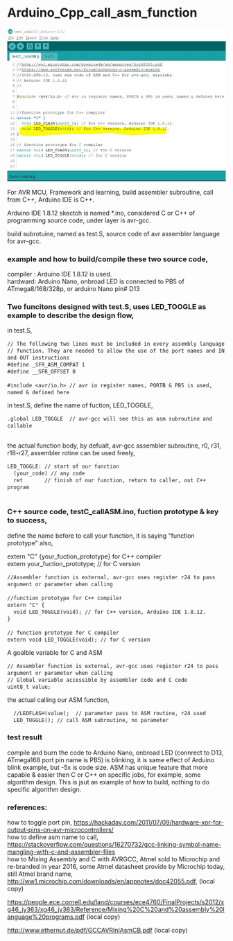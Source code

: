 # Arduino_Cpp_call_asm_function  

![testC_callASM.ino.JPG](testC_callASM.ino.JPG)  
  
    

For AVR MCU, Framework and learning, build assembler subroutine, call from C++, Arduino IDE is C++.  

Arduino IDE 1.8.12 skectch is named *.ino, considered C or C++ of programming source code, under layer is avr-gcc.  

build subrotuine, named as test.S, source code of avr assembler language for avr-gcc.  

### example and how to build/compile these two source code,
compiler : Arduino IDE 1.8.12 is used.  
hardward: Arduino Nano, onbroad LED is connected to PB5 of ATmega8/168/328p, or arduino Nano pin# D13  

### Two funcitons designed with test.S, uses LED_TOOGLE as example to describe the design flow,  
  
  
in test.S,  
```
// The following two lines must be included in every assembly language  
// function. They are needed to allow the use of the port names and IN and OUT instructions    
#define _SFR_ASM_COMPAT 1  
#define __SFR_OFFSET 0  

#include <avr/io.h> // avr io register names, PORTB & PB5 is used, named & defined here
```  
    
  

in test.S, define the name of fuction, LED_TOGGLE,  
```  
.global LED_TOGGLE  // avr-gcc will see this as asm subroutine and callable  
  
```  

the actual function body, 
by defualt, avr-gcc assembler subroutine, r0, r31, r18-r27, assembler rotine can be used freely,
```  
LED_TOGGLE: // start of our function  
  (your_code) // any code  
  ret       // finish of our function, return to caller, out C++ program  
  
```  

### C++ source code, testC_callASM.ino, fuction prototype & key to success,  
  
define the name before to call your function, it is saying "function prototype" also,
  
extern "C" {your_fuction_prototype} for C++ compiler  
extern your_fuction_prototype; // for C version  

```  
//Assembler function is external, avr-gcc uses register r24 to pass argument or parameter when calling  
  
//function prototype for C++ compiler  
extern "C" {  
  void LED_TOGGLE(void); // for C++ version, Arduino IDE 1.8.12.  
}  
  
// function prototype for C compiler  
extern void LED_TOGGLE(void); // for C version  
```  


A goalble variable for C and ASM
```
// Assembler function is external, avr-gcc uses register r24 to pass argument or parameter when calling
// Global variable accessible by assembler code and C code
uint8_t value;

```



  
the actual calling our ASM function,  
```  
  //LEDFLASH(value);  // parameter pass to ASM routine, r24 used   
  LED_TOGGLE(); // call ASM subroutine, no parameter  
```  
  
### test result  
compile and burn the code to Arduino Nano, onbroad LED (connrect to D13, ATmega168 port pin name is PB5) is blinking, it is same effect of Arduino blink example, but -5x is code size. ASM has unique feature that more capable & easier then C or C++ on specific jobs, for example, some algorithm design. This is jsut an example of how to build, nothing to do specific algorithm design.


### references:
how to toggle port pin, https://hackaday.com/2011/07/09/hardware-xor-for-output-pins-on-avr-microcontrollers/  
how to define asm name to call, https://stackoverflow.com/questions/16270732/gcc-linking-symbol-name-mangling-with-c-and-assembler-files  
how to Mixing Assembly and C with AVRGCC,  Atmel sold to Microchip and re-branded in year 2016, some Atmel datasheet provide by Microchip today, still Atmel brand name,   
http://ww1.microchip.com/downloads/en/appnotes/doc42055.pdf, (local copy)  
  
https://people.ece.cornell.edu/land/courses/ece4760/FinalProjects/s2012/xg46_jy363/xg46_jy363/Reference/Mixing%20C%20and%20assembly%20language%20programs.pdf  (local copy) 
  
http://www.ethernut.de/pdf/GCCAVRInlAsmCB.pdf  (local copy)  
  



